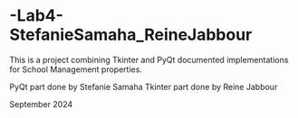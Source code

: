 # -Lab4-StefanieSamaha_ReineJabbour
This is a project combining Tkinter and PyQt documented implementations for School Management properties. 

PyQt part done by Stefanie Samaha
Tkinter part done by Reine Jabbour

September 2024

